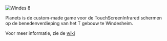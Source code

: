 ![Windes 8](http://i.imgur.com/99W1af5.png)

Planets is de custom-made game voor de TouchScreenInfrared schermen op de benedenverdieping van het T gebouw te Windesheim. 

Voor meer informatie, zie de [wiki](https://github.com/rubenoost7/planets/wiki)
